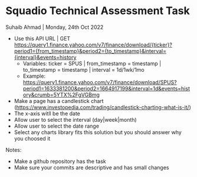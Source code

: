 # Squadio Technical Assessment Task

Suhaib Ahmad | Monday, 24th Oct 2022

- Use this API URL | GET <https://query1.finance.yahoo.com/v7/finance/download/{ticker}?period1={from_timestamp}&period2={to_timestamp}&interval={interval}&events=history>
  - Variables: ticker = SPUS | from_timestamp = timestamp | to_timestamp = timestamp | interval = 1d/1wk/1mo
  - Example: <https://query1.finance.yahoo.com/v7/finance/download/SPUS?period1=1633381200&period2=1664917199&interval=1d&events=history&crumb=5YTX%2FgVGBmg>
- Make a page has a candlestick chart (<https://www.investopedia.com/trading/candlestick-charting-what-is-it/>)
- The x-axis witll be the date
- Allow user to select the interval (day|week|month)
- Allow user to select the date range
- Select any charts library fits this solution but you should answer why you choosed it

Notes:

- Make a github repository has the task
- Make sure your commits are descriptive and has small changes
